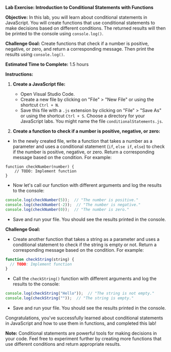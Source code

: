 **Lab Exercise: Introduction to Conditional Statements with Functions**

**Objective:** In this lab, you will learn about conditional statements in JavaScript. You will create functions that use conditional statements to make decisions based on different conditions. The returned results will then be printed to the console using `console.log()`.

**Challenge Goal:** Create functions that check if a number is positive, negative, or zero, and return a corresponding message. Then print the results using `console.log()`.

**Estimated Time to Complete:** 1.5 hours

**Instructions:**

1. **Create a JavaScript file:**
    - Open Visual Studio Code.
    - Create a new file by clicking on "File" > "New File" or using the shortcut `Ctrl + N`.
    - Save this file with a `.js` extension by clicking on "File" > "Save As" or using the shortcut `Ctrl + S`. Choose a directory for your JavaScript labs. You might name the file `conditionalStatements.js`.

2. **Create a function to check if a number is positive, negative, or zero:**
    
- In the newly created file, write a function that takes a number as a parameter and uses a conditional statement (`if`, `else if`, `else`) to check if the number is positive, negative, or zero. Return a corresponding message based on the condition. For example:
    
```
function checkNumber(number) {
	// TODO: Implement function
}
```

- Now let's call our function with different arguments and log the results to the console:
	  
```javascript
console.log(checkNumber(5));  // "The number is positive."
console.log(checkNumber(-2));  // "The number is negative."
console.log(checkNumber(0));  // "The number is zero."
```

- Save and run your file. You should see the results printed in the console.

**Challenge Goal:**

- Create another function that takes a string as a parameter and uses a conditional statement to check if the string is empty or not. Return a corresponding message based on the condition. For example:

```javascript
function checkString(string) {
  // TODO: Implement function
}
```
        
- Call the `checkString()` function with different arguments and log the results to the console:

```javascript
console.log(checkString("Hello"));  // "The string is not empty."
console.log(checkString(""));  // "The string is empty."
```
        
- Save and run your file. You should see the results printed in the console.

Congratulations, you've successfully learned about conditional statements in JavaScript and how to use them in functions, and completed this lab!

**Note:** Conditional statements are powerful tools for making decisions in your code. Feel free to experiment further by creating more functions that use different conditions and return appropriate results.